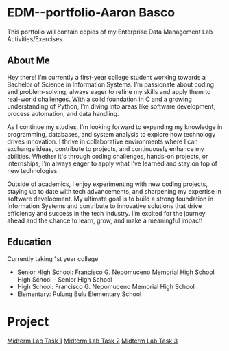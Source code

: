 # EDM--portfolio-Aaron Basco
This portfolio will contain copies of my Enterprise Data Management Lab Activities/Exercises

## About Me
Hey there! I’m currently a first-year college student working towards a Bachelor of Science in Information Systems. I’m passionate about coding and problem-solving, always eager to refine my skills and apply them to real-world challenges. With a solid foundation in C and a growing understanding of Python, I’m diving into areas like software development, process automation, and data handling.

As I continue my studies, I’m looking forward to expanding my knowledge in programming, databases, and system analysis to explore how technology drives innovation. I thrive in collaborative environments where I can exchange ideas, contribute to projects, and continuously enhance my abilities. Whether it's through coding challenges, hands-on projects, or internships, I’m always eager to apply what I’ve learned and stay on top of new technologies.

Outside of academics, I enjoy experimenting with new coding projects, staying up to date with tech advancements, and sharpening my expertise in software development. My ultimate goal is to build a strong foundation in Information Systems and contribute to innovative solutions that drive efficiency and success in the tech industry. I’m excited for the journey ahead and the chance to learn, grow, and make a meaningful impact!

## Education
 Currently taking 1st year college
- Senior High School: Francisco G. Nepomuceno Memorial High School High School - Senior High School
- High School: Francisco G. Nepomuceno Memorial High School
- Elementary: Pulung Bulu Elementary School

# Project
[Midterm Lab Task 1](Midterm%20lab%201)
[Midterm Lab Task 2](MIDTERM%20LAB%20TASK%202)
[Midterm Lab Task 3](MIDTERM%20LAB%20TASK%203)
